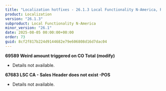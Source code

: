 ```yaml
---
title: "Localization hotfixes - 26.1.3 Local Functionality N-America, Release date August 5, 2025 - Hotfixes"
product: Localization
version: "26.1.3"
subproduct: Local Functionality N-America
minor_version: "26.1"
date: 2025-08-05 00:00:00+00:00
order: 73
guid: 8cf2f817b224d9144682e79e606808d16d7dac04
---
```


<strong>69589 Weird amount triggered on CO Total (modify)</strong>
<ul><li>Details not available.</li></ul>
<strong>67683 LSC CA - Sales Header does not exist -POS</strong>
<ul><li>Details not available.</li></ul>
